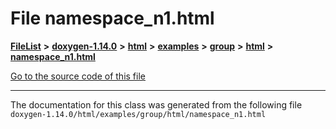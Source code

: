 

# File namespace\_n1.html



[**FileList**](files.md) **>** [**doxygen-1.14.0**](dir_9d5bad020669189c90cda983471be5d0.md) **>** [**html**](dir_05d1fd8a7cdd04f638f8b23196de02e2.md) **>** [**examples**](dir_aa52e73a32d193037813a53dcfe817b6.md) **>** [**group**](dir_cc033eba885248d60cb68aca9a04323a.md) **>** [**html**](dir_92d5238c25e904e325679992b757650f.md) **>** [**namespace\_n1.html**](namespace__n1_8html.md)

[Go to the source code of this file](namespace__n1_8html_source.md)





































































------------------------------
The documentation for this class was generated from the following file `doxygen-1.14.0/html/examples/group/html/namespace_n1.html`

